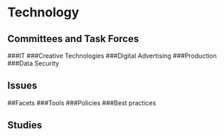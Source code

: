 # Technology
## Committees and Task Forces
###IT
###Creative Technologies
###Digital Advertising
###Production
###Data Security
## Issues
##Facets
###Tools
###Policies 
###Best practices
## Studies